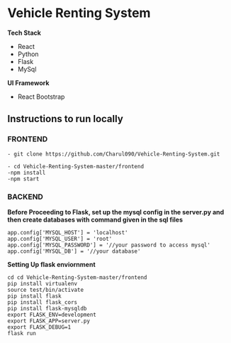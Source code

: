 # Vehicle Renting System

**Tech Stack**
- React
- Python
- Flask
- MySql

**UI Framework**
- React Bootstrap


## Instructions to run locally

### FRONTEND
    - git clone https://github.com/Charul090/Vehicle-Renting-System.git

    - cd Vehicle-Renting-System-master/frontend
    -npm install
    -npm start

### BACKEND
**Before Proceeding to Flask, set up the mysql config in the server.py and then create databases with command given in the sql files**

    app.config['MYSQL_HOST'] = 'localhost'
    app.config['MYSQL_USER'] = 'root'
    app.config['MYSQL_PASSWORD'] = '//your password to access mysql'
    app.config['MYSQL_DB'] = '//your database'

**Setting Up flask enviornment**

    cd cd Vehicle-Renting-System-master/frontend
    pip install virtualenv
    source test/bin/activate
    pip install flask
    pip install flask_cors
    pip install flask-mysqldb
    export FLASK_ENV=development
    export FLASK_APP=server.py
    export FLASK_DEBUG=1
    flask run 
